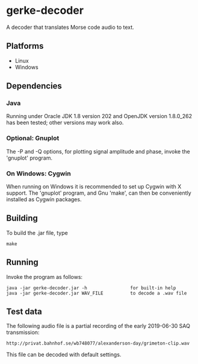 # gerke-decoder

A decoder that translates Morse code audio to text.

## Platforms

- Linux
- Windows

## Dependencies

### Java

Running under Oracle JDK 1.8 version 202 and OpenJDK version 1.8.0_262
has been tested; other versions may work also.

### Optional: Gnuplot

The -P and -Q options, for plotting signal amplitude and phase, invoke
the 'gnuplot' program.

### On Windows: Cygwin

When running on Windows it is recommended to set up Cygwin with X
support. The 'gnuplot' program, and Gnu 'make', can then be
conveniently installed as Cygwin packages.

## Building

To build the .jar file, type

    make

## Running

Invoke the program as follows:

    java -jar gerke-decoder.jar -h                for built-in help
    java -jar gerke-decoder.jar WAV_FILE          to decode a .wav file

## Test data

The following audio file is a partial recording of the early 2019-06-30 SAQ
transmission:

    http://privat.bahnhof.se/wb748077/alexanderson-day/grimeton-clip.wav

This file can be decoded with default settings.
